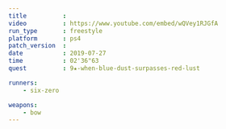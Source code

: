 ```yaml
---
title          :
video          : https://www.youtube.com/embed/wQVey1RJGfA
run_type       : freestyle
platform       : ps4
patch_version  :
date           : 2019-07-27
time           : 02'36"63
quest          : 9★-when-blue-dust-surpasses-red-lust

runners:
    - six-zero

weapons:
    - bow
---
```

